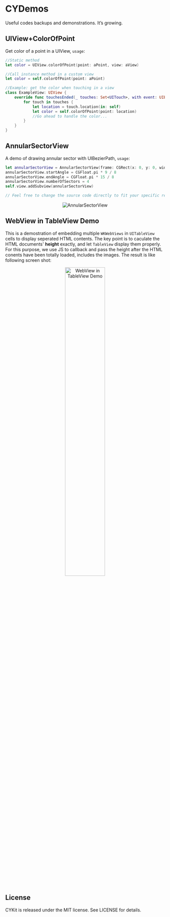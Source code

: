 # CYDemos
Useful codes backups and demonstrations. It’s growing.

## UIView+ColorOfPoint
Get color of a point in a UIView, `usage`:

```swift
//Static method
let color = UIView.colorOfPoint(point: aPoint, view: aView)

//Call instance method in a custom view
let color = self.colorOfPoint(point: aPoint)
```


```swift
//Example: get the color when touching in a view
class ExampleView: UIView {
    override func touchesEnded(_ touches: Set<UITouch>, with event: UIEvent?) {
        for touch in touches {
            let location = touch.location(in: self)
            let color = self.colorOfPoint(point: location)
            //Go ahead to handle the color...
        }
    }
}
```

## AnnularSectorView
A demo of drawing annular sector with UIBezierPath, `usage`:
```swift
let annularSectorView = AnnularSectorView(frame: CGRect(x: 0, y: 0, width: 200, height: 200))
annularSectorView.startAngle = CGFloat.pi * 9 / 8
annularSectorView.endAngle = CGFloat.pi * 15 / 8
annularSectorView.numberOfSectors = 4
self.view.addSubview(annularSectorView)

// Feel free to change the source code directly to fit your specific requirements 
```

<p align="center" >
<img src="https://raw.githubusercontent.com/chenyun122/CYKit/master/AnnularSectorView/AnnularSectorView.png" alt="AnnularSectorView" title="AnnularSectorView">
</p>

## WebView in TableView Demo
This is a demostration of embedding multiple `WKWebViews` in `UITableView` cells to display seperated HTML contents. The key point is to caculate the HTML documents' **height** exactly, and let `TableView` display them properly.
For this purpose, we use JS to callback and pass the height after the HTML conents have been totally loaded, includes the images. The result is like following screen shot:  

<p align="center" >
<img src="https://raw.githubusercontent.com/chenyun122/CYKit/master/WebViewInTableViewDemo/Screenshot_2018-06-26.png" alt="WebView in TableView Demo" title="WebView in TableView Demo" width="50%">
</p>


## License

CYKit is released under the MIT license. See LICENSE for details.
